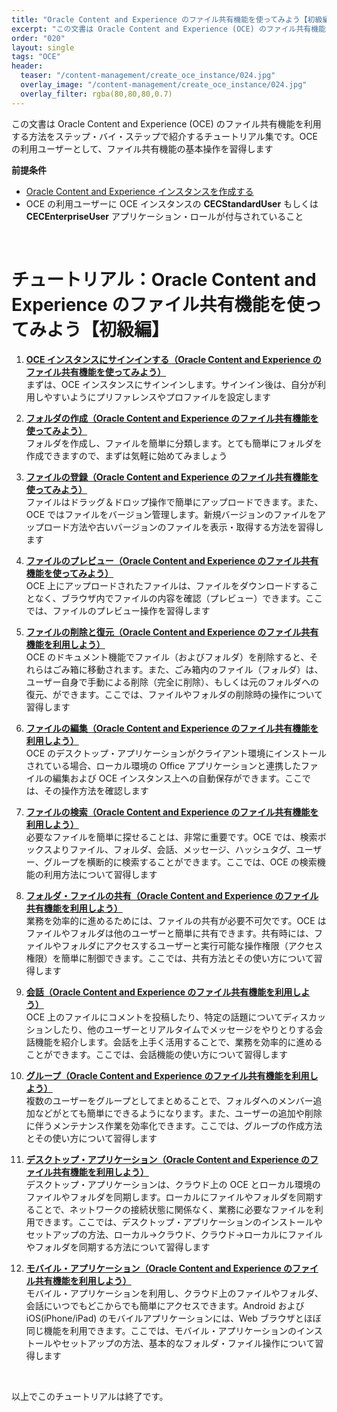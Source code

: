 ```yaml
---
title: "Oracle Content and Experience のファイル共有機能を使ってみよう【初級編】"
excerpt: "この文書は Oracle Content and Experience (OCE) のファイル共有機能を利用する方法をステップ・バイ・ステップで紹介するチュートリアル集です。OCE の利用ユーザーとして、ファイル共有機能の基本操作を習得します"
order: "020"
layout: single
tags: "OCE"
header:
  teaser: "/content-management/create_oce_instance/024.jpg"
  overlay_image: "/content-management/create_oce_instance/024.jpg"
  overlay_filter: rgba(80,80,80,0.7)
---
```


この文書は Oracle Content and Experience (OCE) のファイル共有機能を利用する方法をステップ・バイ・ステップで紹介するチュートリアル集です。OCE の利用ユーザーとして、ファイル共有機能の基本操作を習得します

**前提条件**
- [Oracle Content and Experience インスタンスを作成する](../create_oce_instance)
- OCE の利用ユーザーに OCE インスタンスの **CECStandardUser** もしくは **CECEnterpriseUser** アプリケーション・ロールが付与されていること

<br>

# チュートリアル：Oracle Content and Experience のファイル共有機能を使ってみよう【初級編】

1. **[OCE インスタンスにサインインする（Oracle Content and Experience のファイル共有機能を使ってみよう）](../1_sign_in_oce)**  
    まずは、OCE インスタンスにサインインします。サインイン後は、自分が利用しやすいようにプリファレンスやプロファイルを設定します

1. **[フォルダの作成（Oracle Content and Experience のファイル共有機能を使ってみよう）](../2_create_folder)**  
    フォルダを作成し、ファイルを簡単に分類します。とても簡単にフォルダを作成できますので、まずは気軽に始めてみましょう

1. **[ファイルの登録（Oracle Content and Experience のファイル共有機能を使ってみよう）](../3_upload_file)**  
    ファイルはドラッグ＆ドロップ操作で簡単にアップロードできます。また、OCE ではファイルをバージョン管理します。新規バージョンのファイルをアップロード方法や古いバージョンのファイルを表示・取得する方法を習得します

1. **[ファイルのプレビュー（Oracle Content and Experience のファイル共有機能を使ってみよう）](../4_view_file)**  
    OCE 上にアップロードされたファイルは、ファイルをダウンロードすることなく、ブラウザ内でファイルの内容を確認（プレビュー）できます。ここでは、ファイルのプレビュー操作を習得します

1. **[ファイルの削除と復元（Oracle Content and Experience のファイル共有機能を利用しよう）](../5_delete_file)**  
    OCE のドキュメント機能でファイル（およびフォルダ）を削除すると、それらはごみ箱に移動されます。また、ごみ箱内のファイル（フォルダ）は、ユーザー自身で手動による削除（完全に削除）、もしくは元のフォルダへの復元、ができます。ここでは、ファイルやフォルダの削除時の操作について習得します

1. **[ファイルの編集（Oracle Content and Experience のファイル共有機能を利用しよう）](../6_edit_file)**  
    OCE のデスクトップ・アプリケーションがクライアント環境にインストールされている場合、ローカル環境の Office アプリケーションと連携したファイルの編集および OCE インスタンス上への自動保存ができます。ここでは、その操作方法を確認します

1. **[ファイルの検索（Oracle Content and Experience のファイル共有機能を利用しよう）](../7_search_file)**  
    必要なファイルを簡単に探せることは、非常に重要です。OCE では、検索ボックスよりファイル、フォルダ、会話、メッセージ、ハッシュタグ、ユーザー、グループを横断的に検索することができます。ここでは、OCE の検索機能の利用方法について習得します

1. **[フォルダ・ファイルの共有（Oracle Content and Experience のファイル共有機能を利用しよう）](../8_share_folder_file)**  
    業務を効率的に進めるためには、ファイルの共有が必要不可欠です。OCE はファイルやフォルダは他のユーザーと簡単に共有できます。共有時には、ファイルやフォルダにアクセスするユーザーと実行可能な操作権限（アクセス権限）を簡単に制御できます。ここでは、共有方法とその使い方について習得します

1. **[会話（Oracle Content and Experience のファイル共有機能を利用しよう）](../9_conversation)**  
    OCE 上のファイルにコメントを投稿したり、特定の話題についてディスカッションしたり、他のユーザーとリアルタイムでメッセージをやりとりする会話機能を紹介します。会話を上手く活用することで、業務を効率的に進めることができます。ここでは、会話機能の使い方について習得します

1. **[グループ（Oracle Content and Experience のファイル共有機能を利用しよう）](../10_group)**  
    複数のユーザーをグループとしてまとめることで、フォルダへのメンバー追加などがとても簡単にできるようになります。また、ユーザーの追加や削除に伴うメンテナンス作業を効率化できます。ここでは、グループの作成方法とその使い方について習得します

1. **[デスクトップ・アプリケーション（Oracle Content and Experience のファイル共有機能を利用しよう）](../11_desktop_application)**  
    デスクトップ・アプリケーションは、クラウド上の OCE とローカル環境のファイルやフォルダを同期します。ローカルにファイルやフォルダを同期することで、ネットワークの接続状態に関係なく、業務に必要なファイルを利用できます。ここでは、デスクトップ・アプリケーションのインストールやセットアップの方法、ローカル→クラウド、クラウド→ローカルにファイルやフォルダを同期する方法について習得します

1. **[モバイル・アプリケーション（Oracle Content and Experience のファイル共有機能を利用しよう）](../12_mobile_application)**  
    モバイル・アプリケーションを利用し、クラウド上のファイルやフォルダ、会話にいつでもどこからでも簡単にアクセスできます。Android および iOS(iPhone/iPad) のモバイルアプリケーションには、Web ブラウザとほぼ同じ機能を利用できます。ここでは、モバイル・アプリケーションのインストールやセットアップの方法、基本的なフォルダ・ファイル操作について習得します


<br>

以上でこのチュートリアルは終了です。
